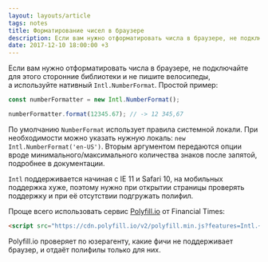 ```yaml
---
layout: layouts/article
tags: notes
title: Форматирование чисел в браузере
description: Если вам нужно отформатировать числа в браузере, не подключайте для этого сторонние библиотеки и не пишите велосипеды, а используйте нативный Intl.NumberFormat.
date: 2017-12-10 18:00:00 +3
---
```

Если вам нужно отформатировать числа в браузере, не подключайте для этого сторонние библиотеки и не пишите велосипеды, а используйте нативный `Intl.NumberFormat`. Простой пример:

```js
const numberFormatter = new Intl.NumberFormat();

numberFormatter.format(12345.67); // -> 12 345,67
```


По умолчанию `NumberFormat` использует правила системной локали. При необходимости можно указать нужную локаль: `new Intl.NumberFormat('en-US')`. Вторым аргументом передаются опции вроде минимального/максимального количества знаков после запятой, подробнее в документации.

`Intl` поддерживается начиная с IE 11 и Safari 10, на мобильных поддержка хуже, поэтому нужно при открытии страницы проверять поддержку и при её отсутствии подгружать полифил.

Проще всего использовать сервис [Polyfill.io](https://polyfill.io) от Financial Times:

```html
<script src="https://cdn.polyfill.io/v2/polyfill.min.js?features=Intl.~locale.en"></script>
```

Polyfill.io проверяет по юзерагенту, какие фичи не поддерживает браузер, и отдаёт полифилы только для них.
